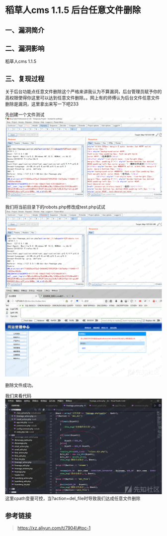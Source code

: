 稻草人cms 1.1.5 后台任意文件删除
================================

一、漏洞简介
------------

二、漏洞影响
------------

稻草人cms 1.1.5

三、复现过程
------------

关于后台功能点任意文件删除这个严格来讲我认为不算漏洞，后台管理员赋予你的高权限使得你这里可以达到任意文件删除。。网上有的师傅认为后台文件任意文件删除是漏洞，这里拿出来写一下吧233

先创建一个文件测试![11.png](./.resource/稻草人cms1.1.5后台任意文件删除/media/rId24.png)

我们将当前目录下的robots.php修改成test.php试试![2.png](./.resource/稻草人cms1.1.5后台任意文件删除/media/rId25.png)
![3.png](./.resource/稻草人cms1.1.5后台任意文件删除/media/rId26.png)

删除文件成功。

我们来看代码
![4.png](./.resource/稻草人cms1.1.5后台任意文件删除/media/rId27.png)
这里cpath变量可控，当?action=del\_file时导致我们达成任意文件删除

参考链接
--------

> https://xz.aliyun.com/t/7904\#toc-1
